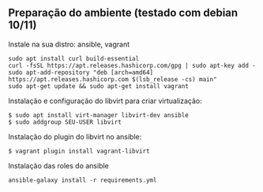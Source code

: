 ## Preparação do ambiente (testado com debian 10/11)

Instale na sua distro: ansible, vagrant

    sudo apt install curl build-essential
    curl -fsSL https://apt.releases.hashicorp.com/gpg | sudo apt-key add -
    sudo apt-add-repository "deb [arch=amd64] https://apt.releases.hashicorp.com $(lsb_release -cs) main"
    sudo apt-get update && sudo apt-get install vagrant

Instalação e configuração do libvirt para criar virtualização:

    $ sudo apt install virt-manager libvirt-dev ansible
    $ sudo addgroup SEU-USER libvirt

Instalação do plugin do libvirt no ansible:

    $ vagrant plugin install vagrant-libvirt

Instalação das roles do ansible

    ansible-galaxy install -r requirements.yml
